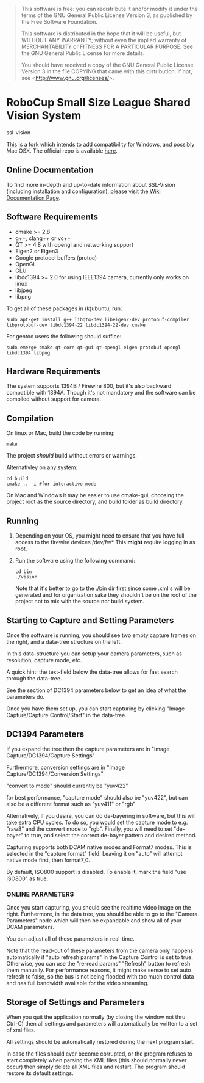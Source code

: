> This software is free: you can redistribute it and/or modify
> it under the terms of the GNU General Public License Version 3,
> as published by the Free Software Foundation.
> 
> This software is distributed in the hope that it will be useful,
> but WITHOUT ANY WARRANTY; without even the implied warranty of
> MERCHANTABILITY or FITNESS FOR A PARTICULAR PURPOSE.  See the
> GNU General Public License for more details.
> 
> You should have received a copy of the GNU General Public License
> Version 3 in the file COPYING that came with this distribution.
> If not, see &lt;<http://www.gnu.org/licenses/>&gt;.


RoboCup Small Size League Shared Vision System 
==============================================

ssl-vision

[This](http://github.com/roboime/ssl-vision/) is a fork which
intends to add compatibility for Windows, and possibly Mac OSX.
The official repo is available [here](http://code.google.com/p/ssl-vision/).


Online Documentation
--------------------

To find more in-depth and up-to-date information about SSL-Vision
(including installation and configuration), please visit the [Wiki
Documentation Page](http://code.google.com/p/ssl-vision/wiki/Manual).
 

Software Requirements
---------------------

- cmake >= 2.8
- g++, clang++ or vc++
- QT >= 4.8 with opengl and networking support
- Eigen2 or Eigen3
- Google protocol buffers (protoc)
- OpenGL
- GLU
- libdc1394 >= 2.0 for using IEEE1394 camera, currently only works on linux
- libjpeg
- libpng

To get all of these packages in (k)ubuntu, run:

``sudo apt-get install g++ libqt4-dev libeigen2-dev protobuf-compiler libprotobuf-dev libdc1394-22 libdc1394-22-dev cmake``

For gentoo users the following should suffice:

``sudo emerge cmake qt-core qt-gui qt-opengl eigen protobuf opengl libdc1394 libpng``


Hardware Requirements
---------------------

The system supports 1394B / Firewire 800, but it's also backward compatible
with 1394A.
Though it's not mandatory and the software can be compiled without support
for camera.


Compilation
-----------

On linux or Mac, build the code by running:

``make``

The project *should* build without errors or warnings.

Alternativley on any system:

```
cd build
cmake .. -i #for interactive mode
```

On Mac and Windows it may be easier to use cmake-gui, choosing
the project root as the source directory, and build folder as
build directory.


Running
-------

1. Depending on your OS, you might need to ensure that you have
   full access to the firewire devices /dev/fw* This **might**
   require logging in as root.

2. Run the software using the following command:

   ```
   cd bin
   ./vision
   ```

   Note that it's better to go to the ./bin dir first since some .xml's
   will be generated and for organization sake they shouldn't be on
   the root of the project not to mix with the source nor build system.


Starting to Capture and Setting Parameters
------------------------------------------

Once the software is running, you should see two empty capture frames
on the right, and a data-tree structure on the left.

In this data-structure you can setup your camera parameters,
such as resolution, capture mode, etc.

A quick hint: the text-field below the data-tree allows for
fast search through the data-tree.

See the section of DC1394 parameters below to get an idea of what the
parameters do.

Once you have them set up, you can start capturing by clicking
"Image Capture/Capture Control/Start"
in the data-tree.


DC1394 Parameters
-----------------

If you expand the tree then the capture parameters are in
"Image Capture/DC1394/Capture Settings"
   
Furthermore, conversion settings are in
"Image Capture/DC1394/Conversion Settings"

"convert to mode" should currently be "yuv422"

for best performance, "capture mode" should also be "yuv422",
but can also be a different format such as "yuv411" or "rgb"

Alternatively, if you desire, you can do de-bayering in software,
but this will take extra CPU cycles. To do so, you would set the
capture mode to e.g. "raw8" and the convert mode to "rgb". Finally,
you will need to set "de-bayer" to true, and select the correct
de-bayer pattern and desired method.

Capturing supports both DCAM native modes and Format7 modes.
This is selected in the "capture format" field. Leaving it on
"auto" will attempt native mode first, then format7_0.

By default, ISO800 support is disabled. To enable it, mark the
field "use ISO800" as true.

### ONLINE PARAMETERS ###

Once you start capturing, you should see the realtime video image
on the right.
Furthermore, in the data tree, you should be able to go to the
"Camera Parameters" node which will then be expandable and show
all of your DCAM parameters.

You can adjust all of these parameters in real-time.

Note that the read-out of these parameters from the camera
only happens automatically if "auto refresh params" in the
Capture Control is set to true. Otherwise, you can use
the "re-read params" "Refresh" button to refresh them manually.
For performance reasons, it might make sense to set auto refresh
to false, so the bus is not being flooded with too much control
data and has full bandwidth available for the video streaming.


Storage of Settings and Parameters 
----------------------------------

When you quit the application normally (by closing the window
not thru Ctrl-C) then all settings and parameters will
automatically be written to a set of xml files.

All settings should be automatically restored during the next
program start.

In case the files should ever become corrupted, or the
program refuses to start completely when parsing the XML files
(this should normally never occur) then simply delete all
XML files and restart. The program should restore its default
settings.

